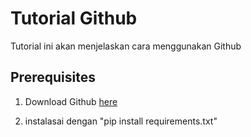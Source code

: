 # Tutorial Github

Tutorial ini akan menjelaskan cara menggunakan Github


## Prerequisites

1. Download Github [here](https://github.com/)

2. instalasai dengan "pip install requirements.txt"



